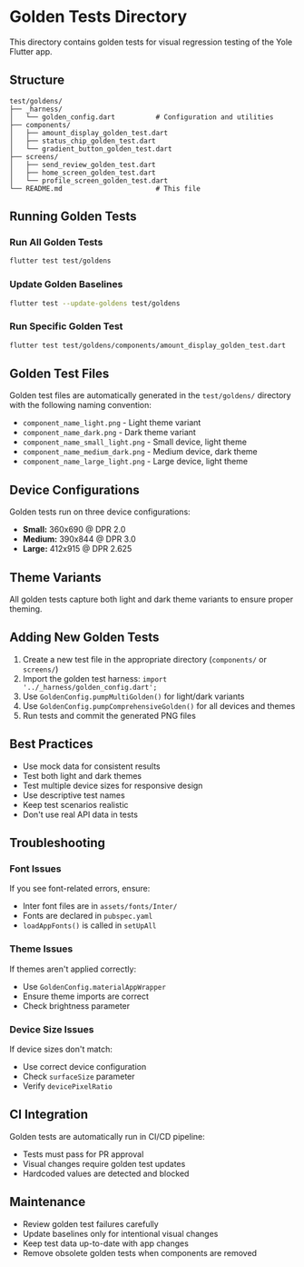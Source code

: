 # Golden Tests Directory

This directory contains golden tests for visual regression testing of the Yole Flutter app.

## Structure

```
test/goldens/
├── _harness/
│   └── golden_config.dart          # Configuration and utilities
├── components/
│   ├── amount_display_golden_test.dart
│   ├── status_chip_golden_test.dart
│   └── gradient_button_golden_test.dart
├── screens/
│   ├── send_review_golden_test.dart
│   ├── home_screen_golden_test.dart
│   └── profile_screen_golden_test.dart
└── README.md                       # This file
```

## Running Golden Tests

### Run All Golden Tests
```bash
flutter test test/goldens
```

### Update Golden Baselines
```bash
flutter test --update-goldens test/goldens
```

### Run Specific Golden Test
```bash
flutter test test/goldens/components/amount_display_golden_test.dart
```

## Golden Test Files

Golden test files are automatically generated in the `test/goldens/` directory with the following naming convention:

- `component_name_light.png` - Light theme variant
- `component_name_dark.png` - Dark theme variant
- `component_name_small_light.png` - Small device, light theme
- `component_name_medium_dark.png` - Medium device, dark theme
- `component_name_large_light.png` - Large device, light theme

## Device Configurations

Golden tests run on three device configurations:

- **Small:** 360x690 @ DPR 2.0
- **Medium:** 390x844 @ DPR 3.0
- **Large:** 412x915 @ DPR 2.625

## Theme Variants

All golden tests capture both light and dark theme variants to ensure proper theming.

## Adding New Golden Tests

1. Create a new test file in the appropriate directory (`components/` or `screens/`)
2. Import the golden test harness: `import '../_harness/golden_config.dart';`
3. Use `GoldenConfig.pumpMultiGolden()` for light/dark variants
4. Use `GoldenConfig.pumpComprehensiveGolden()` for all devices and themes
5. Run tests and commit the generated PNG files

## Best Practices

- Use mock data for consistent results
- Test both light and dark themes
- Test multiple device sizes for responsive design
- Use descriptive test names
- Keep test scenarios realistic
- Don't use real API data in tests

## Troubleshooting

### Font Issues
If you see font-related errors, ensure:
- Inter font files are in `assets/fonts/Inter/`
- Fonts are declared in `pubspec.yaml`
- `loadAppFonts()` is called in `setUpAll`

### Theme Issues
If themes aren't applied correctly:
- Use `GoldenConfig.materialAppWrapper`
- Ensure theme imports are correct
- Check brightness parameter

### Device Size Issues
If device sizes don't match:
- Use correct device configuration
- Check `surfaceSize` parameter
- Verify `devicePixelRatio`

## CI Integration

Golden tests are automatically run in CI/CD pipeline:
- Tests must pass for PR approval
- Visual changes require golden test updates
- Hardcoded values are detected and blocked

## Maintenance

- Review golden test failures carefully
- Update baselines only for intentional visual changes
- Keep test data up-to-date with app changes
- Remove obsolete golden tests when components are removed


